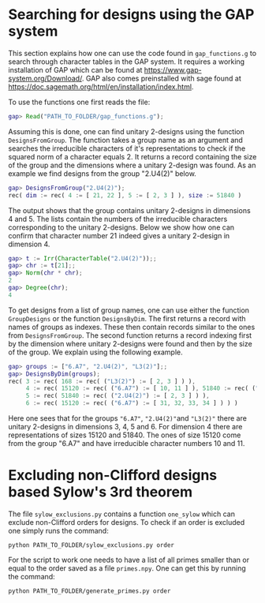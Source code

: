 # Searching for designs using the GAP system
This section explains how one can use the code found in ``gap_functions.g`` to search 
through character tables in the GAP system. It requires a working installation of GAP
which can be found at https://www.gap-system.org/Download/. GAP also comes preinstalled 
with sage found at https://doc.sagemath.org/html/en/installation/index.html.

To use the functions one first reads the file:
````GAP
gap> Read("PATH_TO_FOLDER/gap_functions.g");
````
Assuming this is done, one can find unitary 2-designs using the function ``DesignsFromGroup``. 
The function takes a group name as an argument and searches the irreducible characters 
of it's representations to check if the squared norm of a character equals 2. 
It returns a record containing the size of the group and the dimensions where a 
unitary 2-design was found. As an example we find designs from the group "2.U4(2)" below.
````GAP
gap> DesignsFromGroup("2.U4(2)");
rec( dim := rec( 4 := [ 21, 22 ], 5 := [ 2, 3 ] ), size := 51840 )
````
The output shows that the group contains unitary 2-designs in dimensions 4 and 5. The
lists contain the numbers of the irreducible characters corresponding to the unitary
2-designs. Below we show how one can confirm that character number 21 indeed gives
a unitary 2-design in dimension 4.
````GAP
gap> t := Irr(CharacterTable("2.U4(2)"));;
gap> chr := t[21];;
gap> Norm(chr * chr);
2
gap> Degree(chr);
4
````
To get designs from a list of group names, one can use either the function
``GroupDesigns`` or the function `DesignsByDim`. The first returns a record with names
of groups as indexes. These then contain records similar to the ones from
``DesignsFromGroup``. The second function returns a record indexing first by the
dimension where unitary 2-designs were found and then by the size of the group.
We explain using the following example.
````GAP
gap> groups := ["6.A7", "2.U4(2)", "L3(2)"];;
gap> DesignsByDim(groups);
rec( 3 := rec( 168 := rec( ("L3(2)") := [ 2, 3 ] ) ), 
     4 := rec( 15120 := rec( ("6.A7") := [ 10, 11 ] ), 51840 := rec( ("2.U4(2)") := [ 21, 22 ] ) ), 
     5 := rec( 51840 := rec( ("2.U4(2)") := [ 2, 3 ] ) ), 
     6 := rec( 15120 := rec( ("6.A7") := [ 31, 32, 33, 34 ] ) ) )
````
Here one sees that for the groups `"6.A7"`, `"2.U4(2)"`and  `"L3(2)"` there are unitary 
2-designs in dimensions 3, 4, 5 and 6. For dimension 4 there are representations of
sizes 15120 and 51840. The ones of size 15120 come from the group "6.A7" and have
irreducible character numbers 10 and 11.

# Excluding non-Clifford designs based Sylow's 3rd theorem
The file `sylow_exclusions.py` contains a function `one_sylow` which can exclude
non-Clifford orders for designs. To check if an order is excluded one simply runs the
command:
````commandline
python PATH_TO_FOLDER/sylow_exclusions.py order
````
For the script to work one needs to have a list of all primes smaller than or equal
to the order saved as a file ``primes.npy``. One can get this by running the command:
````commandline
python PATH_TO_FOLDER/generate_primes.py order
````
